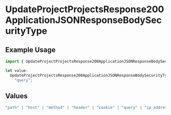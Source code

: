 # UpdateProjectProjectsResponse200ApplicationJSONResponseBodySecurityType

## Example Usage

```typescript
import { UpdateProjectProjectsResponse200ApplicationJSONResponseBodySecurityType } from "@vercel/sdk/models/updateprojectop.js";

let value:
  UpdateProjectProjectsResponse200ApplicationJSONResponseBodySecurityType =
    "query";
```

## Values

```typescript
"path" | "host" | "method" | "header" | "cookie" | "query" | "ip_address" | "protocol" | "scheme" | "environment" | "region" | "initial_request_path"
```